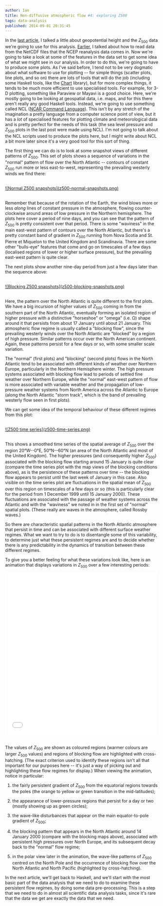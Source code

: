 ```yaml
---
author: Ian
title: Non-diffusive atmospheric flow #4: exploring Z500
tags: data-analysis
published: 2014-09-01 20:31:45
---
```


In the [last article][last], I talked a little about geopotential
height and the $Z_{500}$ data we're going to use for this analysis.
[Earlier][netcdf], I talked about how to read data from the NetCDF
files that the NCEP reanalysis data comes in.  Now we're going to take
a look at some of the features in the data set to get some idea of
what we might see in our analysis.  In order to do this, we're going
to have to produce some plots.  As I've said before, I tend not to be
very dogmatic about what software to use for plotting -- for simple
things (scatter plots, line plots, and so on) there are lots of tools
that will do the job (including some Haskell tools, like the
[Chart][Chart] library), but for more complex things, it tends to be
much more efficient to use specialised tools.  For example, for 3-D
plotting, something like Paraview or Mayavi is a good choice.  Here,
we're mostly going to be looking at geospatial data, i.e. maps, and
for this there aren't really any good Haskell tools.  Instead, we're
going to use something called NCL ([NCAR Command Language][ncl]).
This isn't by any stretch of the imagination a pretty language from a
computer science point of view, but it has a *lot* of specialised
features for plotting climate and meteorological data and is pretty
perfect for the needs of this task (the sea level pressure and
$Z_{500}$ plots in the last post were made using NCL).  I'm not going
to talk about the NCL scripts used to produce the plots here, but I
might write about NCL a bit more later since it's a very good tool for
this sort of thing.

<!--MORE-->

The first thing we can do is to look at some snapshot views of
different patterns of $Z_{500}$.  This set of plots shows a sequence
of variations in the "normal" pattern of flow over the North Atlantic
-- contours of constant $Z_{500}$ run more or less east-to-west,
representing the prevailing westerly winds we find there:

<br>
<div class="img-center">
<a href="z500-normal-snapshots.png">![Normal Z500 snapshots](z500-normal-snapshots.png)</a>
</div>
<br>

Remember that because of the rotation of the Earth, the wind blows
more or less *along* lines of constant pressure in the atmosphere,
flowing counter-clockwise around areas of low pressure in the Northern
hemisphere.  The plots here cover a period of nine days, and you can
see that the pattern of $Z_{500}$ is pretty consistent over that
period.  There is some "waviness" in the main east-west pattern of
contours over the North Atlantic, but there's a pretty constant band
of gradient in $Z_{500}$ running from Nova Scotia and St. Pierre et
Miquelon to the United Kingdom and Scandinavia.  There are some other
"bulls-eye" features that come and go on timescales of a few days
(localised regions of lower or higher surface pressure), but the
prevailing east-west pattern is quite clear.

The next plots show another nine-day period from just
a few days later than the sequence above:

<br>
<div class="img-center">
<a href="z500-blocking-snapshots.png">![Blocking Z500 snapshots](z500-blocking-snapshots.png)</a>
</div>
<br>

Here, the pattern over the North Atlantic is quite different to the
first plots.  We have a big incursion of higher values of $Z_{500}$
coming in from the southern part of the North Atlantic, eventually
forming an isolated region of higher pressure with a distinctive
"horseshoe" or "omega" (i.e. &Omega;) shape around it that persists
from about 17 January until about 21 January.  This atmospheric flow
regime is usually called a "blocking flow", since the prevailing
westerly winds over the North Atlantic are "blocked" by a region of
high pressure.  Similar patterns occur over the North American
continent.  Again, these patterns persist for a few days or so, with
some smaller scale variation.

The "normal" (first plots) and "blocking" (second plots) flows in the
North Atlantic tend to be associated with different kinds of weather
over Northern Europe, particularly in the Northern Hemisphere winter.
The high pressure systems associated with blocking flow lead to
periods of settled fine weather over Northern Europe, while the
"normal" east-west pattern of flow is more associated with variable
weather and the propagation of low-pressure weather systems from North
America across the Atlantic to Europe (along the North Atlantic "storm
track", which is the band of prevailing westerly flow seen in first
plots).

We can get some idea of the temporal behaviour of these different
regimes from this plot:

<br>
<div class="img-center">
<a href="z500-time-series.png">![Z500 time series](z500-time-series.png)</a>
</div>
<br>

This shows a smoothed time series of the spatial average of $Z_{500}$
over the region 20&deg;W--0&deg;E, 50&deg;N--60&deg;N (an area of the
North Atlantic and most of the United Kingdom).  The higher pressures
(and consequently higher $Z_{500}$) associated with the blocking flow
starting around 15 January is quite clear (compare the time series
plot with the map views of the blocking conditions above), as is the
persistence of these patterns over time -- the blocking flow appears
to persist until the last week of January in this case.  Also visible
on the time series plot are fluctuations in the spatial mean of
$Z_{500}$ over this region on timescales of a few days or so (this is
particularly clear for the period from 1 December 1999 until 15
January 2000).  These fluctuations are associated with the passage of
weather systems across the Atlantic and with the "waviness" we noted
in in the first set of "normal" spatial plots.  (These really are
waves in the atmosphere, called Rossby waves.)

So there are characteristic spatial patterns in the North Atlantic
atmosphere that persist in time and can be associated with different
surface weather regimes.  What we want to try to do is to disentangle
some of this variability, to determine just what these persistent
regimes are and to decide whether there is any predictability in the
dynamics of transition between these different regimes.

To give you a better feeling for what these variations look like, here
is an animation that displays variations in $Z_{500}$ over a few
interesting periods:

<div class="img-center-noscale">
<iframe src="//player.vimeo.com/video/104223833" width="500" height="529" frameborder="0" webkitallowfullscreen mozallowfullscreen allowfullscreen></iframe>
</div>
<br>

The values of $Z_{500}$ are shown as coloured regions (warmer colours
are larger $Z_{500}$ values) and regions of blocking flow are
highlighted with cross-hatching.  (The exact criterion used to
identify these regions isn't all that important for our purposes here
-- it's just a way of picking out and highlighting these flow regimes
for display.)  When viewing the animation, notice in particular:

1. the fairly persistent gradient of $Z_{500}$ from the equatorial
   regions towards the poles (the orange to yellow or green transition
   in the mid-latitudes);

2. the appearance of lower-pressure regions that persist for a day or
   two (mostly showing up as green circles);

3. the wave-like disturbances that appear on the main equator-to-pole
   gradient of $Z_{500}$;

4. the blocking pattern that appears in the North Atlantic around 14
   January 2000 (compare with the blocking maps above), associated
   with persistent high pressures over North Europe, and its
   subsequent decay back to the "normal" flow regime;

5. in the polar view later in the animation, the wave-like patterns of
   $Z_{500}$ centred on the North Pole and the occurrence of blocking
   flow over the North Atlantic and North Pacific (highlighted by
   cross-hatching).

In the next article, we'll get back to Haskell, and we'll start with
the most basic part of the data analysis that we need to do to examine
these persistent flow regimes, by doing some data pre-processing.
This is a step that we need to do in almost all scientific data
analysis tasks, since it's rare that the data we get are exactly the
data that we need.

[last]: /blog/posts/2014/08/29/data-analysis-ao1-3/index.html
[netcdf]: /blog/posts/2014/07/16/data-analysis-ao1-1.html
[Chart]: http://hackage.haskell.org/package/Chart
[paraview]: http://www.paraview.org/
[mayavi]: http://code.enthought.com/projects/mayavi/
[ncl]: http://www.ncl.ucar.edu/
